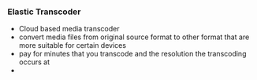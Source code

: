 ### Elastic Transcoder

- Cloud based media transcoder
- convert media files from original source format to other format that are more suitable for certain devices
- pay for minutes that you transcode and the resolution the transcoding occurs at
- 